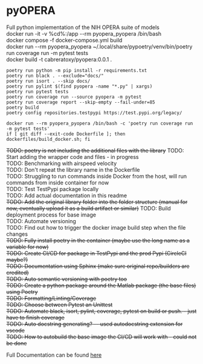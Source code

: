 # pyOPERA
Full python implementation of the NIH OPERA suite of models  
docker run -it -v %cd%:/app --rm pyopera_pyopera /bin/bash  
docker compose -f docker-compose.yml build  
docker run --rm pyopera_pyopera ~/.local/share/pypoetry/venv/bin/poetry run coverage run -m pytest tests  
docker build -t cabreratoxy/pyopera:0.0.1 .  

```
poetry run python -m pip install -r requirements.txt  
poetry run black . --exclude="docs/" 
poetry run isort . --skip docs/  
poetry run pylint $(find pyopera -name "*.py" | xargs)
poetry run pytest tests    
poetry run coverage run --source pyopera -m pytest  
poetry run coverage report --skip-empty --fail-under=85  
poetry build  
poetry config repositories.testpypi https://test.pypi.org/legacy/  

docker run --rm pyopera_pyopera /bin/bash -c 'poetry run coverage run -m pytest tests'   
if [ git diff --exit-code Dockerfile ]; then dockerfiles/build_docker.sh; fi
```



~~TODO: poetry is not including the additional files with the library~~
TODO: Start adding the wrapper code and files - in progress  
TODO: Benchmarking with airspeed velocity  
TODO: Don't repeat the library name in the Dockerfile  
TODO: Struggling to run commands inside Docker from the host, will run commands from inside container for now  
TODO: Test TestPypi package locally  
TODO: Add actual documentation in this readme  
~~TODO: Add the original library folder into the folder structure  (manual for now, eventually upload it as a build artifact or similar)~~
TODO: Build deployment process for base image  
TODO: Automate versioning  
TODO: Find out how to trigger the docker image build step when the file changes  
~~TODO: Fully install poetry in the container (maybe use the long name as a variable for now)~~  
~~TODO: Create CI/CD for package in TestPypi and the prod Pypi (CircleCI maybe?)~~  
~~TODO: Documentation using Sphinx (make sure original repo/builders are credited)~~  
~~TODO: Auto semantic versioning with poetry too~~    
~~TODO: Create a python package around the Matlab package (the base files) using Poetry~~  
~~TODO: Formatting/Linting/Coverage~~  
~~TODO: Choose between Pytest an Unittest~~  
~~TODO: Automate black, isort, pylint, coverage, pytest on build or push. - just have to finish coverage~~  
~~TODO: Auto docstring generating? -- used autodocstring extension for vscode~~  
~~TODO: How to autobuild the base image the CI/CD will work with - could not be done~~  

Full Documentation can be found [here](https://cabreratoxy.github.io/pyOPERA/)
